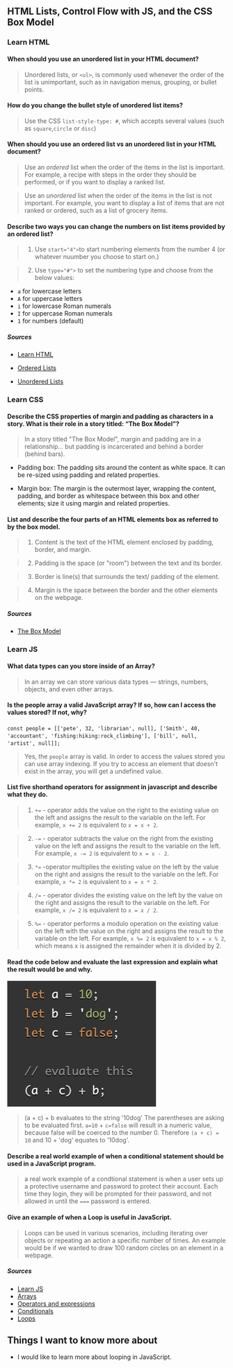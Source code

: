## HTML Lists, Control Flow with JS, and the CSS Box Model

### Learn HTML

#### When should you use an unordered list in your HTML document?

> Unordered lists, or `<ul>`, is commonly used whenever the order of the list is unimportant, such as in navigation menus, grouping, or bullet points.

#### How do you change the bullet style of unordered list items?

> Use the CSS `list-style-type: #`, which accepts several values (such as `square`,`circle` or `disc`)

#### When should you use an ordered list vs an unordered list in your HTML document?

> Use an *ordered* list when the order of the items in the list is important. For example, a recipe with steps in the order they should be performed, or if you  want to display a ranked list.

> Use an *unordered* list when the order of the items in the list is not important. For example,
you want to display a list of items that are not ranked or ordered, such as a list of grocery items.

#### Describe two ways you can change the numbers on list items provided by an ordered list?

> 1. Use `start="4">`to start numbering elements from the number 4 (or whatever nuumber you choose to start on.)

>2. Use `type="#">` to set the numbering type and choose from the below values:
- `a` for lowercase letters
- `A` for uppercase letters
- `i` for lowercase Roman numerals
- `I` for uppercase Roman numerals
- `1` for numbers (default)

##### Sources
- [Learn HTML](https://developer.mozilla.org/en-US/docs/Web/HTML)

- [Ordered Lists](https://developer.mozilla.org/en-US/docs/Web/HTML/Element/ol)

- [Unordered Lists](https://developer.mozilla.org/en-US/docs/Web/HTML/Element/ul)

### Learn CSS

#### Describe the CSS properties of margin and padding as characters in a story. What is their role in a story titled: “The Box Model”?

> In a story titled "The Box Model", margin and padding are in a relationship... but padding is incarcerated and behind a border (behind bars).

- Padding box: The padding sits around the content as white space. It can be re-sized using padding and related properties.

- Margin box: The margin is the outermost layer, wrapping the content, padding, and border as whitespace between this box and other elements; size it using margin and related properties.


#### List and describe the four parts of an HTML elements box as referred to by the box model.

> 1. Content is the text of the HTML element enclosed by padding, border, and margin.

> 2. Padding is the space (or "room") between the text and its border.

> 3. Border is line(s) that surrounds the text/ padding of the element.

> 4. Margin is the space between the border and the other elements on the webpage.

##### Sources
- [The Box Model](https://developer.mozilla.org/en-US/docs/Learn/CSS/Building_blocks/The_box_model)

### Learn JS

#### What data types can you store inside of an Array?

> In an array we can store various data types — strings, numbers, objects, and even other arrays. 

#### Is the people array a valid JavaScript array? If so, how can I access the values stored? If not, why?

 `const people = [['pete', 32, 'librarian', null], ['Smith', 40, 'accountant', 'fishing:hiking:rock_climbing'], ['bill', null, 'artist', null]];`

>Yes, the `people` array is valid. In order to access the values stored you can use array indexing.
If you try to access an element that doesn't exist in the array, you will get a undefined value.

#### List five shorthand operators for assignment in javascript and describe what they do.

> 1. `+=` - operator adds the value on the right to the existing value on the left and assigns the result to the variable on the left. For example, `x += 2` is equivalent to `x = x + 2`.

> 2. `-=` - operator subtracts the value on the right from the existing value on the left and assigns the result to the variable on the left. For example, `x -= 2` is equivalent to `x = x - 2`.

> 3. `*=` -operator multiplies the existing value on the left by the value on the right and assigns the result to the variable on the left. For example, `x *= 2` is equivalent to `x = x * 2`.

> 4. `/=` - operator divides the existing value on the left by the value on the right and assigns the result to the variable on the left. For example, `x /= 2` is equivalent to `x = x / 2`.

> 5. `%=` - operator performs a modulo operation on the existing value on the left with the value on the right and assigns the result to the variable on the left. For example, `x %= 2` is equivalent to `x = x % 2`, which means x is assigned the remainder when it is divided by 2.

#### Read the code below and evaluate the last expression and explain what the result would be and why.

![example01-screenshot](read03.png)

> (a + c) + b evaluates to the string '10dog'
> The parentheses are asking to be evaluated first. `a=10` + `c=false` will result in a numeric value, because false will be coerced to the number 0. Therefore `(a + c) = 10` and 10 + 'dog' equates to '10dog'.

#### Describe a real world example of when a conditional statement should be used in a JavaScript program.

> a real work example of a condtional statement is when a user sets up a protective username and password to protect their account. Each time they login, they will be prompted for their password, and not allowed in until the `===` password is entered.

#### Give an example of when a Loop is useful in JavaScript.

> Loops can be used in various scenarios, including iterating over objects or repeating an action a specific number of times. An example would be if we wanted to draw 100 random circles on an element in a webpage.

##### Sources

- [Learn JS](https://developer.mozilla.org/en-US/docs/Learn/JavaScript)
- [Arrays](https://developer.mozilla.org/en-US/docs/Learn/JavaScript/First_steps/Arrays)
- [Operators and expressions](https://developer.mozilla.org/en-US/docs/Web/JavaScript/Guide/Expressions_and_Operators)
- [Conditionals](https://developer.mozilla.org/en-US/docs/Learn/JavaScript/Building_blocks/conditionals)
- [Loops](https://developer.mozilla.org/en-US/docs/Learn/JavaScript/Building_blocks/Looping_code)

## Things I want to know more about
 - I would like to learn more about looping in JavaScript.
